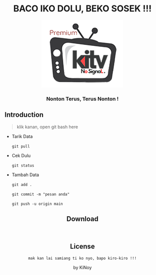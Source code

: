 <div align="center">

# BACO IKO DOLU, BEKO SOSEK !!!

![KiTV](KiTV_icon.png?raw=true)

### Nonton Terus, Terus Nonton !

</div>


## Introduction 

> klik kanan, open git bash here

* Tarik Data

	`git pull`


* Cek Dulu

	`git status`


* Tambah Data
	
	`git add .`

	`git commit -m "pesan anda"`

	`git push -u origin main`



<div align="center">

## Download
[<img src="https://i.postimg.cc/y6S6nS11/Ki-TV-down.png"
     alt=""
     height="80">](https://s.id/KiTV_)









## License

```
mak kan lai samiang ti ko nyo, bapo kiro-kiro !!!
```


by KiNoy

</div>
